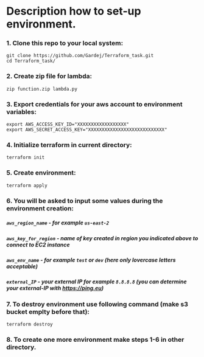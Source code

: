 # Description how to set-up environment.

### 1. Clone this repo to your local system:
```
git clone https://github.com/Gardej/Terraform_task.git
cd Terraform_task/
```
### 2. Create zip file for lambda:
```
zip function.zip lambda.py
```
### 3. Export credentials for your aws account to environment variables:
```
export AWS_ACCESS_KEY_ID="XXXXXXXXXXXXXXXXXX"
export AWS_SECRET_ACCESS_KEY="XXXXXXXXXXXXXXXXXXXXXXXXXXXX"
```
### 4. Initialize terraform in current directory:
```
terraform init
```
### 5. Create environment:
```
terraform apply
```
### 6. You will be asked to input some values during the environment creation:

##### `aws_region_name`     - for example `us-east-2`
##### `aws_key_for_region`  - name of key created in region you indicated above to connect to EC2 instance
##### `aws_env_name`        - for example `test` or `dev` (here only lovercase letters acceptable)
##### `external_IP`         - your external IP for example `8.8.8.8` (you can determine your external-IP with https://ping.eu)

### 7. To destroy environment use following command (make s3 bucket emplty before that):
```
terraform destroy
```
### 8. To create one more environment make steps 1-6 in other directory.
 

